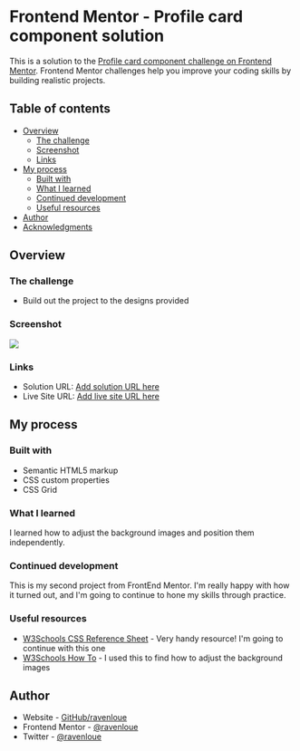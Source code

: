 # Frontend Mentor - Profile card component solution

This is a solution to the [Profile card component challenge on Frontend Mentor](https://www.frontendmentor.io/challenges/profile-card-component-cfArpWshJ). Frontend Mentor challenges help you improve your coding skills by building realistic projects. 

## Table of contents

- [Overview](#overview)
  - [The challenge](#the-challenge)
  - [Screenshot](#screenshot)
  - [Links](#links)
- [My process](#my-process)
  - [Built with](#built-with)
  - [What I learned](#what-i-learned)
  - [Continued development](#continued-development)
  - [Useful resources](#useful-resources)
- [Author](#author)
- [Acknowledgments](#acknowledgments)


## Overview

### The challenge

- Build out the project to the designs provided

### Screenshot

![](./images/screenshot.jpg)

### Links

- Solution URL: [Add solution URL here](https://your-solution-url.com)
- Live Site URL: [Add live site URL here](https://your-live-site-url.com)

## My process

### Built with

- Semantic HTML5 markup
- CSS custom properties
- CSS Grid

### What I learned

I learned how to adjust the background images and position them independently. 

### Continued development

This is my second project from FrontEnd Mentor. I'm really happy with how it turned out, and I'm going to continue to hone my skills through practice. 

### Useful resources

- [W3Schools CSS Reference Sheet](https://www.w3schools.com/cssref/) - Very handy resource! I'm going to continue with this one
- [W3Schools How To](https://www.w3schools.com/howto/default.asp) - I used this to find how to adjust the background images

## Author

- Website - [GitHub/ravenloue](https://github.com/ravenloue)
- Frontend Mentor - [@ravenloue](https://www.frontendmentor.io/profile/ravenloue)
- Twitter - [@ravenloue](https://www.twitter.com/ravenloue)